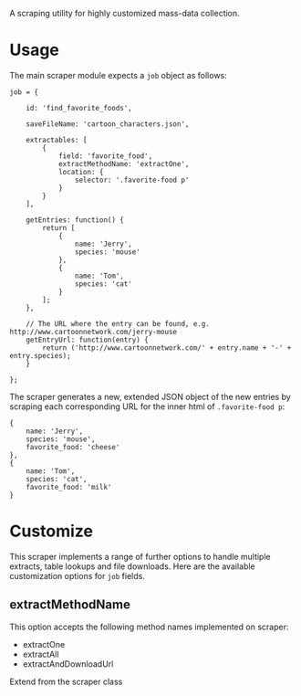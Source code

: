 A scraping utility for highly customized mass-data collection.

# Usage

The main scraper module expects a ``job`` object as follows:

	job = {

		id: 'find_favorite_foods',

		saveFileName: 'cartoon_characters.json',

		extractables: [
			{
				field: 'favorite_food',
				extractMethodName: 'extractOne',
				location: {
					selector: '.favorite-food p'
				}
			}
		],

		getEntries: function() {
			return [
				{
					name: 'Jerry',
					species: 'mouse'
				},
				{
					name: 'Tom',
					species: 'cat'
				}
			];
		},

		// The URL where the entry can be found, e.g. http://www.cartoonnetwork.com/jerry-mouse
		getEntryUrl: function(entry) {
			return ('http://www.cartoonnetwork.com/' + entry.name + '-' + entry.species);
		}

	};

The scraper generates a new, extended JSON object of the new entries by scraping each corresponding URL for the inner html of ``.favorite-food p``:

	{
		name: 'Jerry',
		species: 'mouse',
		favorite_food: 'cheese'
	},
	{
		name: 'Tom',
		species: 'cat',
		favorite_food: 'milk'
	}

# Customize

This scraper implements a range of further options to handle multiple extracts, table lookups and file downloads. Here are the available customization options for ``job`` fields.

## extractMethodName

This option accepts the following method names implemented on scraper:
* extractOne
* extractAll
* extractAndDownloadUrl

Extend from the scraper class  